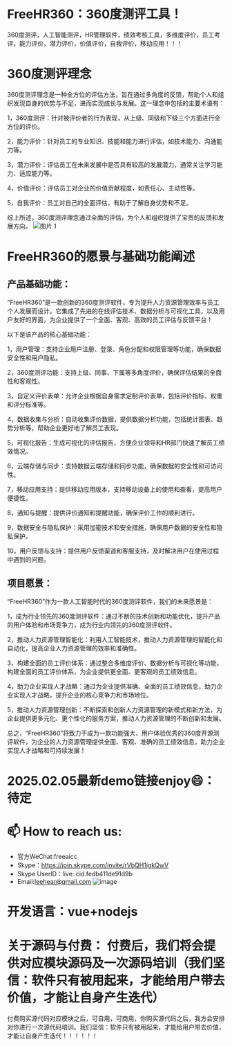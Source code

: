 # FreeHR360：360度测评工具！
360度测评，人工智能测评，HR管理软件，绩效考核工具，多维度评价，员工考评，能力评价，潜力评价，价值评价，自我评价，移动应用！！！

# 360度测评理念
360度测评理念是一种全方位的评估方法，旨在通过多角度的反馈，帮助个人和组织发现自身的优势与不足，进而实现成长与发展。这一理念中包括的主要术语有：

1，360度测评：针对被评价者的行为表现，从上级、同级和下级三个方面进行全方位的评价。

2，能力评价：针对员工的专业知识、技能和能力进行评估，如技术能力、沟通能力等。

3，潜力评价：评估员工在未来发展中是否具有较高的发展潜力，通常关注学习能力、适应能力等。

4，价值评价：评估员工对企业的价值贡献程度，如责任心、主动性等。

5，自我评价：员工对自己的全面评估，有助于了解自身优势和不足。

综上所述，360度测评理念通过全面的评估，为个人和组织提供了宝贵的反馈和发展方向。
![图片 1](https://github.com/user-attachments/assets/18e07922-159b-48a7-8813-388508f05e8d)

# FreeHR360的愿景与基础功能阐述
## 产品基础功能：

“FreeHR360”是一款创新的360度测评软件，专为提升人力资源管理效率与员工个人发展而设计。它集成了先进的在线评估技术、数据分析与可视化工具，以及用户友好的界面，为企业提供了一个全面、客观、高效的员工评估与反馈平台！

以下是该产品的核心基础功能：

1，用户管理：支持企业用户注册、登录、角色分配和权限管理等功能，确保数据安全性和用户隐私。
    
2，360度测评功能：支持上级、同事、下属等多角度评价，确保评估结果的全面性和客观性。
    
3，自定义评价表单：允许企业根据自身需求定制评价表单，包括评价指标、权重和评分标准等。

4，数据收集与分析：自动收集评价数据，提供数据分析功能，包括统计图表、趋势分析等，帮助企业更好地了解员工表现。
    
5，可视化报告：生成可视化的评估报告，方便企业领导和HR部门快速了解员工绩效情况。
    
6，云端存储与同步：支持数据云端存储和同步功能，确保数据的安全性和可访问性。
    
7，移动应用支持：提供移动应用版本，支持移动设备上的使用和查看，提高用户便捷性。
    
8，通知与提醒：提供评价通知和提醒功能，确保评价工作的顺利进行。
    
9，数据安全与隐私保护：采用加密技术和安全措施，确保用户数据的安全性和隐私保护。
    
10，用户反馈与支持：提供用户反馈渠道和客服支持，及时解决用户在使用过程中遇到的问题。


## 项目愿景：

“FreeHR360”作为一款人工智能时代的360度测评软件，我们的未来愿景是：

1，成为行业领先的360度测评软件：通过不断的技术创新和功能优化，提升产品的用户体验和市场竞争力，成为行业内领先的360度测评软件。
    
2，推动人力资源管理智能化：利用人工智能技术，推动人力资源管理的智能化和自动化，提高企业人力资源管理的效率和准确性。
    
3，构建全面的员工评价体系：通过整合多维度评价、数据分析与可视化等功能，构建全面的员工评价体系，为企业提供更全面、更客观的员工绩效信息。
    
4，助力企业实现人才战略：通过为企业提供准确、全面的员工绩效信息，助力企业实现人才战略，提升企业的核心竞争力和市场地位。
    
5，推动人力资源管理创新：不断探索和创新人力资源管理的新模式和新方法，为企业提供更多元化、更个性化的服务方案，推动人力资源管理的不断创新和发展。

总之，“FreeHR360”将致力于成为一款功能强大、用户体验优秀的360度开源测评软件，为企业的人力资源管理提供全面、客观、准确的员工绩效信息，助力企业实现人才战略和可持续发展！

# 2025.02.05最新demo链接enjoy😄：待定

# 📫 How to reach us:
- 官方WeChat:freeaicc
- Skype：https://join.skype.com/invite/rVbQH1igkQwV
- Skype UserID：live:.cid.fedb411de91d9b
- Email:leehear@gmail.com 
![image](https://github.com/user-attachments/assets/1da1fbaa-6da9-4b7f-99b9-f9ac6a5bfa39)

# 开发语言：vue+nodejs
# 关于源码与付费： 付费后，我们将会提供对应模块源码及一次源码培训（我们坚信：软件只有被用起来，才能给用户带去价值，才能让自身产生迭代）
付费购买源代码对应模块之后，可自用，可商用，你购买源代码之后，我方会安排对你进行一次源代码培训。我们坚信：软件只有被用起来，才能给用户带去价值，才能让自身产生迭代！！！！！！
